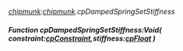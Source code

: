 _[chipmunk](../../modules/chipmunk/chipmunk-module.md):[chipmunk](../../modules/chipmunk/chipmunk-module.md).cpDampedSpringSetStiffness_
##### Function cpDampedSpringSetStiffness:Void( constraint:[cpConstraint](../../modules/chipmunk/chipmunk-cpconstraint.md),stiffness:[cpFloat](../../modules/chipmunk/chipmunk-cpfloat.md) )
